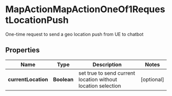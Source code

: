 

# MapActionMapActionOneOf1RequestLocationPush

One-time request to send a geo location push from UE to chatbot

## Properties

| Name | Type | Description | Notes |
|------------ | ------------- | ------------- | -------------|
|**currentLocation** | **Boolean** | set true to send current location without location selection |  [optional] |



